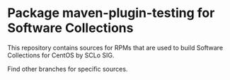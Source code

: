 # Package maven-plugin-testing for Software Collections

This repository contains sources for RPMs that are used
to build Software Collections for CentOS by SCLo SIG.

Find other branches for specific sources.
